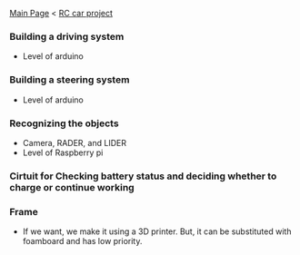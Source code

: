 [Main Page](https://enginebeast.github.io/) < [RC car project](https://enginebeast.github.io/RCcar/)


### Building a driving system  
- Level of arduino

### Building a steering system  
- Level of arduino

### Recognizing the objects
- Camera, RADER, and LIDER
- Level of Raspberry pi

### Cirtuit for Checking battery status and deciding whether to charge or continue working

### Frame
- If we want, we make it using a 3D printer. But, it can be substituted with foamboard and has low priority.

